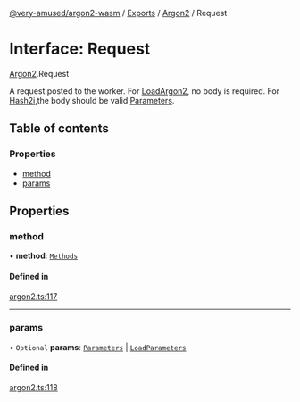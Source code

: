 [@very-amused/argon2-wasm](../README.md) / [Exports](../modules.md) / [Argon2](../modules/Argon2.md) / Request

# Interface: Request

[Argon2](../modules/Argon2.md).Request

A request posted to the worker.
For [LoadArgon2](../enums/Argon2.Methods.md#loadargon2), no body is required.
For [Hash2i](../enums/Argon2.Methods.md#hash2i),the body should be valid [Parameters](Argon2.Parameters.md).

## Table of contents

### Properties

- [method](Argon2.Request.md#method)
- [params](Argon2.Request.md#params)

## Properties

### method

• **method**: [`Methods`](../enums/Argon2.Methods.md)

#### Defined in

[argon2.ts:117](https://github.com/very-amused/argon2-wasm/blob/dd054fa/src/argon2.ts#L117)

___

### params

• `Optional` **params**: [`Parameters`](Argon2.Parameters.md) \| [`LoadParameters`](Argon2.LoadParameters.md)

#### Defined in

[argon2.ts:118](https://github.com/very-amused/argon2-wasm/blob/dd054fa/src/argon2.ts#L118)
